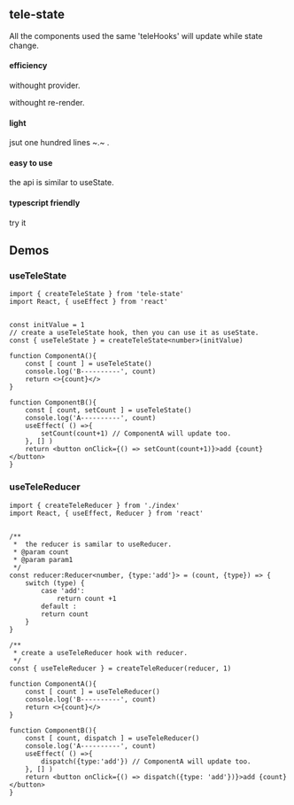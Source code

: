 ## tele-state 

All the components used the same 'teleHooks' will update while state change.

#### efficiency

withought provider.

withought re-render.

#### light

jsut one hundred lines ~.~ .

#### easy to use

the api is similar to  useState.

#### typescript friendly

try it


## Demos

### useTeleState
```
import { createTeleState } from 'tele-state'
import React, { useEffect } from 'react'


const initValue = 1
// create a useTeleState hook, then you can use it as useState.
const { useTeleState } = createTeleState<number>(initValue)

function ComponentA(){
	const [ count ] = useTeleState()
	console.log('B----------', count)
	return <>{count}</>
}

function ComponentB(){
	const [ count, setCount ] = useTeleState()
	console.log('A----------', count)
	useEffect( () =>{
		setCount(count+1) // ComponentA will update too.
	}, [] )
	return <button onClick={() => setCount(count+1)}>add {count}</button>
}

```

### useTeleReducer
```
import { createTeleReducer } from './index'
import React, { useEffect, Reducer } from 'react'


/**
 *  the reducer is samilar to useReducer.
 * @param count 
 * @param param1 
 */
const reducer:Reducer<number, {type:'add'}> = (count, {type}) => {
    switch (type) {
        case 'add':
            return count +1
        default :
        return count
    }
}

/**
 * create a useTeleReducer hook with reducer.
 */
const { useTeleReducer } = createTeleReducer(reducer, 1)

function ComponentA(){
	const [ count ] = useTeleReducer()
	console.log('B----------', count)
	return <>{count}</>
}

function ComponentB(){
	const [ count, dispatch ] = useTeleReducer()
	console.log('A----------', count)
	useEffect( () =>{
		dispatch({type:'add'}) // ComponentA will update too.
	}, [] )
	return <button onClick={() => dispatch({type: 'add'})}>add {count}</button>
}

```
